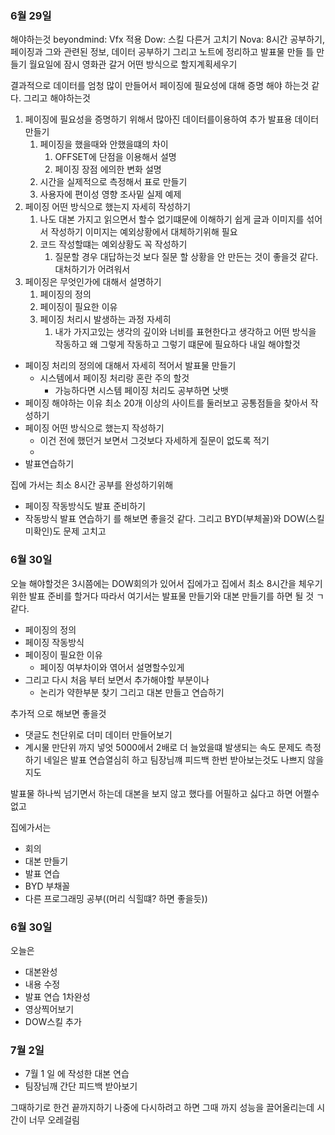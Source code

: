 ### 6월 29일
 해야하는것
 beyondmind: Vfx 적용
Dow: 스킬 다른거 고치기
Nova: 8시간 공부하기, 페이징과 그와 관련된 정보, 데이터 공부하기 그리고 노트에 정리하고 발표물 만들 틀 만들기
월요일에 잠시 영화관 갈거 어떤 방식으로 할지계획세우기

결과적으로 데이터를 엄청 많이 만들어서 페이징에  필요성에 대해 증명 해야 하는것 같다.
그리고 해야하는것
1. 페이징에 필요성을 증명하기 위해서 많아진 데이터를이용하여 추가 발표용 데이터 만들기
	1. 페이징을 했을때와 안했을떄의 차이
		1. OFFSET에 단점을 이용해서 설명 
		2. 페이징 장점 에의한 변화 설명
	2. 시간을 실제적으로 측정해서 표로 만들기
	3. 사용자에 편이성 영향 조사밑 실제 예제 
2. 페이징 어떤 방식으로 했는지 자세히 작성하기
	1. 나도 대본 가지고 읽으면서 할수 없기떄문에 이해하기 쉽게 글과 이미지를 섞어서 작성하기 이미지는 예외상황에서 대체하기위해 필요
	2. 코드 작성할떄는 예외상황도 꼭 작성하기
		1. 질문할 경우 대답하는것 보다 질문 할 상황을 안 만든는 것이 좋을것 같다. 대처하기가 어려워서
3. 페이징은 무엇인가에 대해서 설명하기
	1. 페이징의 정의
	2. 페이징이 필요한 이유
	3. 페이징 처리시 발생하는 과정 자세히
		1. 내가 가지고있는 생각의 깊이와 너비를 표현한다고 생각하고 어떤 방식을 작동하고 왜 그렇게 작동하고 그렇기 떄문에 필요하다 
내일 해야할것
- 페이징 처리의 정의에 대해서 자세히 적어서 발표물 만들기
	- 시스템에서 페이징 처리랑 혼란 주의 할것
		- 가능하다면 시스템 페이징 처리도 공부하면 낫뱃
- 페이징 해야하는 이유 최소 20개 이상의 사이트를 둘러보고 공통점들을 찾아서 작성하기
- 페이징 어떤 방식으로 했는지 작성하기
	- 이건 전에 했던거 보면서 그것보다 자세하게 질문이 없도록 적기
	- 
- 발표연습하기

집에 가서는 최소 8시간 공부를 완성하기위해
- 페이징 작동방식도 발표 준비하기
- 작동방식 발표 연습하기
를 해보면 좋을것 같다.
그리고 BYD(부체꼴)와 DOW(스킬 미확인)도 문제 고치고


### 6월 30일
오늘 해야할것은
3시쯤에는 DOW회의가 있어서 집에가고 
집에서 최소 8시간을 체우기 위한 발표 준비를 할거다
따라서 여기서는 발표물 만들기와 대본 만들기를 하면 될 것 ㄱ같다.
- 페이징의 정의
- 페이징 작동방식
- 페이징이 필요한 이유
	- 페이징 여부차이와 엮어서 설명할수있게
- 그리고 다시 처음 부터 보면서 추가해야할 부분이나
	- 논리가 약한부분 찾기
그리고
대본 만들고 연습하기

추가적 으로 해보면 좋을것
 - 댓글도 천단위로 더미 데이터 만들어보기
 - 계시물 만단위 까지 넣엇 5000에서 2배로 더 늘었을떄 발생되는 속도 문제도 측정 하기
네일은
발표 연습열심히 하고 팀장님꺠 피드백 한번 받아보는것도 나쁘지 않을지도

발표물 하나씩 넘기면서 하는데 대본을 보지 않고 했다를 어필하고 싫다고 하면 어쩔수 없고

집에가서는
- 회의
- 대본 만들기
- 발표 연습
- BYD 부채꼴
- 다른 프로그래밍 공부((머리 식힐떄? 하면 좋을듯))

### 6월 30일
오늘은
- 대본완성
- 내용 수정
- 발표 연습 1차완성
- 영상찍어보기
- DOW스킬 추가

### 7월 2일
- 7월 1 일 에 작성한 대본 연습
- 팀장님깨 간단 피드백 받아보기

그때하기로 한건 끝까지하기
나중에 다시하려고 하면 그때 까지 성능을 끌어올리는데 시간이 너무 오레걸림
